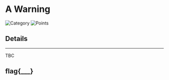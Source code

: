 # A Warning
![Category](http://img.shields.io/badge/Category-Traffic_Analysis-orange?style=for-the-badge) ![Points](http://img.shields.io/badge/Points-150-brightgreen?style=for-the-badge)

## Details

---


TBC


## flag{___}
